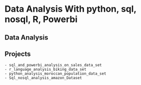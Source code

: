# Data Analysis With python, sql, nosql, R, Powerbi


## Data Analysis


## Projects

	- sql_and_powerbi_analysis_on_sales_data_set
	- r_language_analysis_biking_data_set
	- python_analysis_moroccan_population_data_set
	- Sql_nosql_analysis_amazon_Dataset
